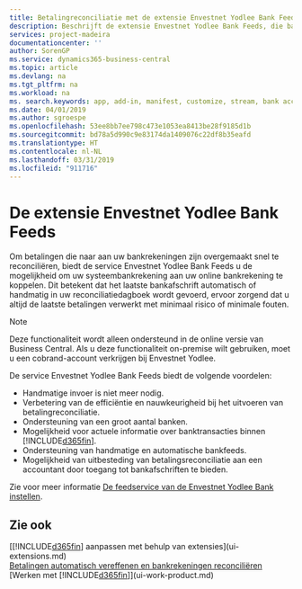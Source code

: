 ```yaml
---
title: Betalingreconciliatie met de extensie Envestnet Yodlee Bank Feeds | Microsoft Docs
description: Beschrijft de extensie Envestnet Yodlee Bank Feeds, die bankrekeningen koppelt, zodat u snel betalingen kunt reconciliëren.
services: project-madeira
documentationcenter: ''
author: SorenGP
ms.service: dynamics365-business-central
ms.topic: article
ms.devlang: na
ms.tgt_pltfrm: na
ms.workload: na
ms. search.keywords: app, add-in, manifest, customize, stream, bank account link
ms.date: 04/01/2019
ms.author: sgroespe
ms.openlocfilehash: 53ee8bb7ee798c473e1053ea8413be28f9185d1b
ms.sourcegitcommit: bd78a5d990c9e83174da1409076c22df8b35eafd
ms.translationtype: HT
ms.contentlocale: nl-NL
ms.lasthandoff: 03/31/2019
ms.locfileid: "911716"
---
```

# <a name="the-envestnet-yodlee-bank-feeds-extension"></a>De extensie Envestnet Yodlee Bank Feeds
Om betalingen die naar aan uw bankrekeningen zijn overgemaakt snel te reconciliëren, biedt de service Envestnet Yodlee Bank Feeds u de mogelijkheid om uw systeembankrekening aan uw online bankrekening te koppelen. Dit betekent dat het laatste bankafschrift automatisch of handmatig in uw reconciliatiedagboek wordt gevoerd, ervoor zorgend dat u altijd de laatste betalingen verwerkt met minimaal risico of minimale fouten.

> [!NOTE]
> Deze functionaliteit wordt alleen ondersteund in de online versie van Business Central. Als u deze functionaliteit on-premise wilt gebruiken, moet u een cobrand-account verkrijgen bij Envestnet Yodlee.

De service Envestnet Yodlee Bank Feeds biedt de volgende voordelen:

* Handmatige invoer is niet meer nodig.
* Verbetering van de efficiëntie en nauwkeurigheid bij het uitvoeren van betalingreconciliatie.
* Ondersteuning van een groot aantal banken.
* Mogelijkheid voor actuele informatie over banktransacties binnen [!INCLUDE[d365fin](includes/d365fin_md.md)].
* Ondersteuning van handmatige en automatische bankfeeds.
* Mogelijkheid van uitbesteding van betalingsreconciliatie aan een accountant door toegang tot bankafschriften te bieden.

Zie voor meer informatie [De feedservice van de Envestnet Yodlee Bank instellen](bank-how-setup-bank-statement-service.md).

## <a name="see-also"></a>Zie ook
[[!INCLUDE[d365fin](includes/d365fin_md.md)] aanpassen met behulp van extensies](ui-extensions.md)    
[Betalingen automatisch vereffenen en bankrekeningen reconciliëren](receivables-apply-payments-auto-reconcile-bank-accounts.md)  
[Werken met [!INCLUDE[d365fin](includes/d365fin_md.md)]](ui-work-product.md)
